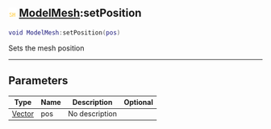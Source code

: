 ## ![shared](../../.gitbook/assets/shared.png) [ModelMesh](modelmesh):setPosition

```lua
void ModelMesh:setPosition(pos)
```

Sets the mesh position

------
## Parameters

| Type   | Name | Description | Optional |
| ------ | ---- | ----------- | -------: |
| [Vector](vector) | pos | No description |  |

